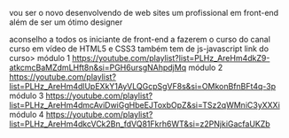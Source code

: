 vou ser o novo desenvolvendo de web sites um profissional em front-end além de ser um ótimo designer

aconselho a todos os iniciante de front-end a fazerem o curso do canal curso em vídeo de HTML5 e CSS3 também tem de js-javascript
link do curso> 
módulo 1
https://youtube.com/playlist?list=PLHz_AreHm4dkZ9-atkcmcBaMZdmLHft8n&si=PGH6ursgNAhpdjMq
módulo 2
https://youtube.com/playlist?list=PLHz_AreHm4dlUpEXkY1AyVLQGcpSgVF8s&si=OMkonBfnBFt4q-3p
módulo 3
https://youtube.com/playlist?list=PLHz_AreHm4dmcAviDwiGgHbeEJToxbOpZ&si=TSz2qWMniC3yXXXi
módulo 4
https://youtube.com/playlist?list=PLHz_AreHm4dkcVCk2Bn_fdVQ81Fkrh6WT&si=z2PNjkiGacfaUKZb
